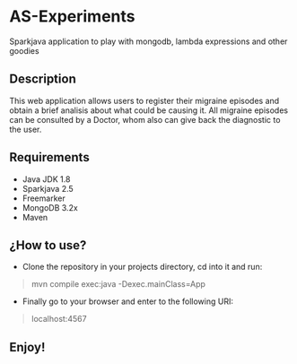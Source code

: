 # AS-Experiments
Sparkjava application to play with mongodb, lambda expressions and other goodies

## Description
This web application allows users to register their migraine episodes and obtain a brief analisis about what could be causing it.
All migraine episodes can be consulted by a Doctor, whom also can give back the diagnostic to the user.

## Requirements

* Java JDK 1.8
* Sparkjava 2.5
* Freemarker
* MongoDB 3.2x
* Maven

## ¿How to use?

* Clone the repository in your projects directory, cd into it and run:

> mvn compile exec:java -Dexec.mainClass=App

* Finally go to your browser and enter to the following URI:

> localhost:4567

## Enjoy!
